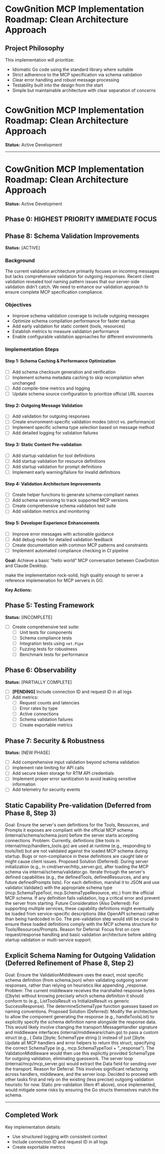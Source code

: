 # CowGnition MCP Implementation Roadmap: Clean Architecture Approach

## Project Philosophy

This implementation will prioritize:

- Idiomatic Go code using the standard library where suitable
- Strict adherence to the MCP specification via schema validation
- Clear error handling and robust message processing
- Testability built into the design from the start
- Simple but maintainable architecture with clear separation of concerns

# CowGnition MCP Implementation Roadmap: Clean Architecture Approach

**Status:** Active Development

---

# CowGnition MCP Implementation Roadmap: Clean Architecture Approach

**Status:** Active Development

## Phase 0: HIGHEST PRIORITY IMMEDIATE FOCUS

## Phase 8: Schema Validation Improvements

**Status:** [ACTIVE]

### Background

The current validation architecture primarily focuses on incoming messages but lacks comprehensive validation for outgoing responses. Recent client validation revealed tool naming pattern issues that our server-side validation didn't catch. We need to enhance our validation approach to ensure complete MCP specification compliance.

### Objectives

- Improve schema validation coverage to include outgoing messages
- Optimize schema compilation performance for faster startup
- Add early validation for static content (tools, resources)
- Establish metrics to measure validation performance
- Enable configurable validation approaches for different environments

### Implementation Steps

#### Step 1: Schema Caching & Performance Optimization

- [ ] Add schema checksum generation and verification
- [ ] Implement schema metadata caching to skip recompilation when unchanged
- [ ] Add compile-time metrics and logging
- [ ] Update schema source configuration to prioritize official URL sources

#### Step 2: Outgoing Message Validation

- [ ] Add validation for outgoing responses
- [ ] Create environment-specific validation modes (strict vs. performance)
- [ ] Implement specific schema type selection based on message method
- [ ] Add detailed logging for validation failures

#### Step 3: Static Content Pre-validation

- [ ] Add startup validation for tool definitions
- [ ] Add startup validation for resource definitions
- [ ] Add startup validation for prompt definitions
- [ ] Implement early warning/failure for invalid definitions

#### Step 4: Validation Architecture Improvements

- [ ] Create helper functions to generate schema-compliant names
- [ ] Add schema versioning to track supported MCP versions
- [ ] Create comprehensive schema validation test suite
- [ ] Add validation metrics and monitoring

#### Step 5: Developer Experience Enhancements

- [ ] Improve error messages with actionable guidance
- [ ] Add debug mode for detailed validation feedback
- [ ] Create documentation with common MCP patterns and constraints
- [ ] Implement automated compliance checking in CI pipeline

**Goal:** Achieve a basic "hello world" MCP conversation between CowGnition and Claude Desktop.

make the implementation rock-solid, high quality enough to server a reference implemenation for MCP servers in GO.

**Key Actions:**

## Phase 5: Testing Framework

**Status:** [INCOMPLETE]

- [ ] Create comprehensive test suite:
  - [ ] Unit tests for components
  - [ ] Schema compliance tests
  - [ ] Integration tests using `net.Pipe`
  - [ ] Fuzzing tests for robustness
  - [ ] Benchmark tests for performance

## Phase 6: Observability

**Status:** [PARTIALLY COMPLETE]

- [ ] **[PENDING]** Include connection ID and request ID in all logs
- [ ] Add metrics:
  - [ ] Request counts and latencies
  - [ ] Error rates by type
  - [ ] Active connections
  - [ ] Schema validation failures
  - [ ] Create exportable metrics

## Phase 7: Security & Robustness

**Status:** [NEW PHASE]

- [ ] Add comprehensive input validation beyond schema validation
- [ ] Implement rate limiting for API calls
- [ ] Add secure token storage for RTM API credentials
- [ ] Implement proper error sanitization to avoid leaking sensitive information
- [ ] Add telemetry for security events

## Static Capability Pre-validation (Deferred from Phase 8, Step 3)

Goal: Ensure the server's own definitions for the Tools, Resources, and Prompts it exposes are compliant with the official MCP schema (internal/schema/schema.json) before the server starts accepting connections.
Problem: Currently, definitions (like tools in internal/mcp/handlers_tools.go) are used at runtime (e.g., responding to tools/list) but are not validated against the loaded MCP schema during startup. Bugs or non-compliance in these definitions are caught late or might cause client issues.
Proposed Solution (Deferred):
During server initialization (e.g., in cmd/server/http_server.go), after loading the MCP schema via internal/schema/validator.go.
Iterate through the server's defined capabilities (e.g., the definedTools, definedResources, and any future definedPrompts lists).
For each definition, marshal it to JSON and use validator.Validate() with the appropriate schema type (mcp.SchemaTypeTool, mcp.SchemaTypeResource, etc.) from the official MCP schema.
If any definition fails validation, log a critical error and prevent the server from starting.
Future Consideration (Also Deferred): For supporting multiple services, these capability definitions might eventually be loaded from service-specific descriptions (like OpenAPI schemas) rather than being hardcoded in Go. The pre-validation step would still be crucial to ensure these loaded definitions comply with the MCP schema structure for Tools/Resources/Prompts.
Reason for Deferral: Focus first on core request/response handling and basic validation architecture before adding startup validation or multi-service support.

## Explicit Schema Naming for Outgoing Validation (Deferred Refinement of Phase 8, Step 2)

Goal: Ensure the ValidationMiddleware uses the exact, most specific schema definition (from schema.json) when validating outgoing server responses, rather than relying on heuristics like appending \_response.
Problem: The current middleware receives the marshalled response bytes ([]byte) without knowing precisely which schema definition it should conform to (e.g., ListToolsResult vs InitializeResult vs generic SuccessResponse). The determineSchemaType function guesses based on naming conventions.
Proposed Solution (Deferred):
Modify the architecture to allow the component generating the response (e.g., handleToolsList) to explicitly specify the schema definition name alongside the response data.
This would likely involve changing the transport.MessageHandler signature and middleware interfaces (internal/middleware/chain.go) to pass a custom struct (e.g., { Data []byte; SchemaType string }) instead of just []byte.
Update all MCP handlers and error helpers to return this struct, specifying the correct SchemaType (e.g., mcp.SchemaTypeTool + "\_response").
The ValidationMiddleware would then use this explicitly provided SchemaType for outgoing validation, eliminating guesswork.
The server loop (internal/mcp/mcp_server.go) would extract the Data field for sending over the transport.
Reason for Deferral: This involves significant refactoring across handlers, middleware, and the server loop. Decided to proceed with other tasks first and rely on the existing (less precise) outgoing validation heuristic for now. Static pre-validation (Item #1 above), once implemented, would mitigate some risks by ensuring the Go structs themselves match the schema.

---

## Completed Work

Key implementation details:

- Use structured logging with consistent context
- Include connection ID and request ID in all logs
- Create exportable metrics
